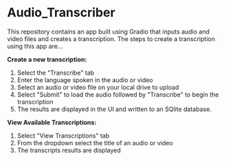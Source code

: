 # Audio_Transcriber
This repository contains an app built using Gradio that inputs audio and video files and creates a transcription.  The steps to create a transcription using this app are...

**Create a new transcription:**
1. Select the "Transcribe" tab
2. Enter the language spoken in the audio or video
3. Select an audio or video file on your local drive to upload
4. Select "Submit" to load the audio followed by "Transcribe" to begin the transcription
5. The results are displayed in the UI and written to an SQlite database.

**View Available Transcriptions:**
1. Select "View Transcriptions" tab
2. From the dropdown select the title of an audio or video
3. The transcripts results are displayed
